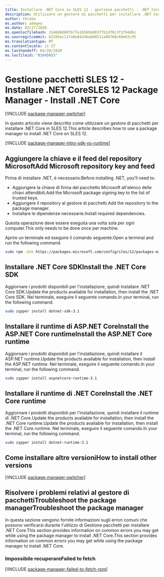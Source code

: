 ```yaml
---
title: Installare .NET Core in SLES 12 - gestione pacchetti - .NET CoreInstall .NET Core on SLES 12 - package manager - .NET Core
description: Utilizzare un gestore di pacchetti per installare .NET Core SDK e runtime in SLES 12.
author: thraka
ms.author: adegeo
ms.date: 03/17/2020
ms.openlocfilehash: 314688d60fb77e1b569dd037fb1d78c3f1f94dbc
ms.sourcegitcommit: 62285ec11fa8e8424bab00511a90760c60e63c95
ms.translationtype: MT
ms.contentlocale: it-IT
ms.lasthandoff: 04/20/2020
ms.locfileid: "81645653"
---
```

# <a name="sles-12-package-manager---install-net-core"></a><span data-ttu-id="f14f7-103">Gestione pacchetti SLES 12 - Installare .NET Core</span><span class="sxs-lookup"><span data-stu-id="f14f7-103">SLES 12 Package Manager - Install .NET Core</span></span>

[!INCLUDE [package-manager-switcher](./includes/package-manager-switcher.md)]

<span data-ttu-id="f14f7-104">In questo articolo viene descritto come utilizzare un gestore di pacchetti per installare .NET Core in SLES 12.</span><span class="sxs-lookup"><span data-stu-id="f14f7-104">This article describes how to use a package manager to install .NET Core on SLES 12.</span></span>

[!INCLUDE [package-manager-intro-sdk-vs-runtime](includes/package-manager-intro-sdk-vs-runtime.md)]

## <a name="add-microsoft-repository-key-and-feed"></a><span data-ttu-id="f14f7-105">Aggiungere la chiave e il feed del repository Microsoft</span><span class="sxs-lookup"><span data-stu-id="f14f7-105">Add Microsoft repository key and feed</span></span>

<span data-ttu-id="f14f7-106">Prima di installare .NET, è necessario:</span><span class="sxs-lookup"><span data-stu-id="f14f7-106">Before installing .NET, you'll need to:</span></span>

- <span data-ttu-id="f14f7-107">Aggiungere la chiave di firma del pacchetto Microsoft all'elenco delle chiavi attendibili.</span><span class="sxs-lookup"><span data-stu-id="f14f7-107">Add the Microsoft package signing key to the list of trusted keys.</span></span>
- <span data-ttu-id="f14f7-108">Aggiungere il repository al gestore di pacchetti.</span><span class="sxs-lookup"><span data-stu-id="f14f7-108">Add the repository to the package manager.</span></span>
- <span data-ttu-id="f14f7-109">Installare le dipendenze necessarie.</span><span class="sxs-lookup"><span data-stu-id="f14f7-109">Install required dependencies.</span></span>

<span data-ttu-id="f14f7-110">Questa operazione deve essere eseguita una volta sola per ogni computer.</span><span class="sxs-lookup"><span data-stu-id="f14f7-110">This only needs to be done once per machine.</span></span>

<span data-ttu-id="f14f7-111">Aprire un terminale ed eseguire il comando seguente.</span><span class="sxs-lookup"><span data-stu-id="f14f7-111">Open a terminal and run the following command.</span></span>

```bash
sudo rpm -Uvh https://packages.microsoft.com/config/sles/12/packages-microsoft-prod.rpm
```

## <a name="install-the-net-core-sdk"></a><span data-ttu-id="f14f7-112">Installare .NET Core SDK</span><span class="sxs-lookup"><span data-stu-id="f14f7-112">Install the .NET Core SDK</span></span>

<span data-ttu-id="f14f7-113">Aggiornare i prodotti disponibili per l'installazione, quindi installare .NET Core SDK.</span><span class="sxs-lookup"><span data-stu-id="f14f7-113">Update the products available for installation, then install the .NET Core SDK.</span></span> <span data-ttu-id="f14f7-114">Nel terminale, eseguire il seguente comando.</span><span class="sxs-lookup"><span data-stu-id="f14f7-114">In your terminal, run the following command.</span></span>

```bash
sudo zypper install dotnet-sdk-3.1
```

## <a name="install-the-aspnet-core-runtime"></a><span data-ttu-id="f14f7-115">Installare il runtime di ASP.NET CoreInstall the ASP.NET Core runtime</span><span class="sxs-lookup"><span data-stu-id="f14f7-115">Install the ASP.NET Core runtime</span></span>

<span data-ttu-id="f14f7-116">Aggiornare i prodotti disponibili per l'installazione, quindi installare il ASP.NET runtime.</span><span class="sxs-lookup"><span data-stu-id="f14f7-116">Update the products available for installation, then install the ASP.NET runtime.</span></span> <span data-ttu-id="f14f7-117">Nel terminale, eseguire il seguente comando.</span><span class="sxs-lookup"><span data-stu-id="f14f7-117">In your terminal, run the following command.</span></span>

```bash
sudo zypper install aspnetcore-runtime-3.1
```

## <a name="install-the-net-core-runtime"></a><span data-ttu-id="f14f7-118">Installare il runtime di .NET Core</span><span class="sxs-lookup"><span data-stu-id="f14f7-118">Install the .NET Core runtime</span></span>

<span data-ttu-id="f14f7-119">Aggiornare i prodotti disponibili per l'installazione, quindi installare il runtime di .NET Core.Update the products available for installation, then install the .NET Core runtime.</span><span class="sxs-lookup"><span data-stu-id="f14f7-119">Update the products available for installation, then install the .NET Core runtime.</span></span> <span data-ttu-id="f14f7-120">Nel terminale, eseguire il seguente comando.</span><span class="sxs-lookup"><span data-stu-id="f14f7-120">In your terminal, run the following command.</span></span>

```bash
sudo zypper install dotnet-runtime-3.1
```

## <a name="how-to-install-other-versions"></a><span data-ttu-id="f14f7-121">Come installare altre versioni</span><span class="sxs-lookup"><span data-stu-id="f14f7-121">How to install other versions</span></span>

[!INCLUDE [package-manager-switcher](./includes/package-manager-heading-hack-pkgname.md)]

## <a name="troubleshoot-the-package-manager"></a><span data-ttu-id="f14f7-122">Risolvere i problemi relativi al gestore di pacchettiTroubleshoot the package manager</span><span class="sxs-lookup"><span data-stu-id="f14f7-122">Troubleshoot the package manager</span></span>

<span data-ttu-id="f14f7-123">In questa sezione vengono fornite informazioni sugli errori comuni che possono verificarsi durante l'utilizzo di Gestione pacchetti per installare .NET Core.This section provides information on common errors you may get while using the package manager to install .NET Core.</span><span class="sxs-lookup"><span data-stu-id="f14f7-123">This section provides information on common errors you may get while using the package manager to install .NET Core.</span></span>

### <a name="failed-to-fetch"></a><span data-ttu-id="f14f7-124">Impossibile recuperare</span><span class="sxs-lookup"><span data-stu-id="f14f7-124">Failed to fetch</span></span>

[!INCLUDE [package-manager-failed-to-fetch-rpm](includes/package-manager-failed-to-fetch-rpm.md)]
